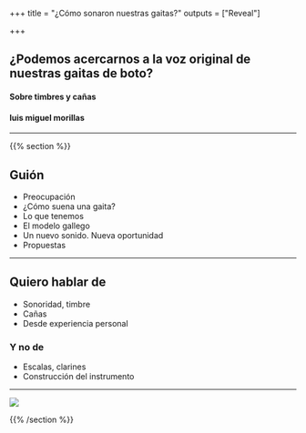 +++
title = "¿Cómo sonaron nuestras gaitas?"
outputs = ["Reveal"]

+++

## ¿Podemos acercarnos a la voz original de nuestras gaitas de boto?

#### Sobre timbres y cañas

#### luis miguel morillas 

---

{{% section %}}

## Guión
* Preocupación
* ¿Cómo suena una gaita?
* Lo que tenemos
* El modelo gallego
* Un nuevo sonido. Nueva oportunidad
* Propuestas

---
## Quiero hablar de
* Sonoridad, timbre
* Cañas
* Desde experiencia personal

### Y no de
* Escalas, clarines
* Construcción del instrumento

---

<img src="img/codigo_qr.png"  class="r-stretch" >


{{% /section %}}